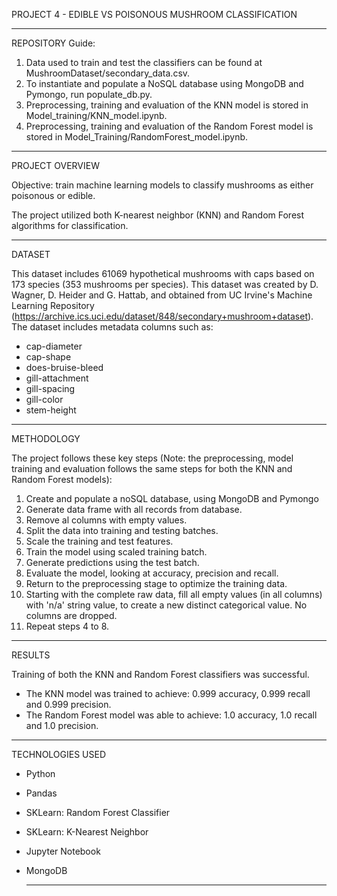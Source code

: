 PROJECT 4 - EDIBLE VS POISONOUS MUSHROOM CLASSIFICATION

---

REPOSITORY Guide:
1) Data used to train and test the classifiers can be found at MushroomDataset/secondary_data.csv.
2) To instantiate and populate a NoSQL database using MongoDB and Pymongo, run populate_db.py.
3) Preprocessing, training and evaluation of the KNN model is stored in Model_training/KNN_model.ipynb.
4)  Preprocessing, training and evaluation of the Random Forest model is stored in Model_Training/RandomForest_model.ipynb.

---

PROJECT OVERVIEW

Objective: train machine learning models to classify mushrooms as either poisonous or edible.

The project utilized both K-nearest neighbor (KNN) and Random Forest algorithms for classification.

---

DATASET 

This dataset includes 61069 hypothetical mushrooms with caps based on 173 species (353 mushrooms
per species). This dataset was created by D. Wagner, D. Heider and G. Hattab, and obtained from UC Irvine's Machine Learning Repository (https://archive.ics.uci.edu/dataset/848/secondary+mushroom+dataset). The dataset includes metadata columns such as:
  * cap-diameter
  * cap-shape
  * does-bruise-bleed
  * gill-attachment
  * gill-spacing
  * gill-color
  * stem-height



---

METHODOLOGY

The project follows these key steps (Note: the preprocessing, model training and evaluation follows the same steps for both the KNN and Random Forest models):
1. Create and populate a noSQL database, using MongoDB and Pymongo
2. Generate data frame with all records from database.
3. Remove al columns with empty values.
4. Split the data into training and testing batches.
5. Scale the training and test features.
6. Train the model using scaled training batch.
7. Generate predictions using the test batch.
8. Evaluate the model, looking at accuracy, precision and recall.
9. Return to the preprocessing stage to optimize the training data.
10. Starting with the complete raw data, fill all empty values (in all columns) with 'n/a' string value, to create a new distinct categorical value. No columns are dropped.
11. Repeat steps 4 to 8. 


   
---

RESULTS

Training of both the KNN and Random Forest classifiers was successful.

* The KNN model was trained to achieve: 0.999 accuracy, 0.999 recall and 0.999 precision.
* The Random Forest model was able to achieve: 1.0 accuracy, 1.0 recall and 1.0 precision.


---

TECHNOLOGIES USED
  * Python
  * Pandas
  * SKLearn: Random Forest Classifier
  * SKLearn: K-Nearest Neighbor 
  * Jupyter Notebook
* MongoDB

  ---


  
